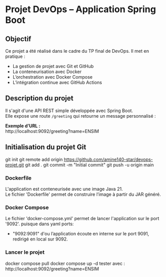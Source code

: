 
# Projet DevOps – Application Spring Boot

##  Objectif
Ce projet a été réalisé dans le cadre du TP final de DevOps. Il met en pratique :
- La gestion de projet avec Git et GitHub
- La conteneurisation avec Docker
- L’orchestration avec Docker Compose
- L’intégration continue avec GitHub Actions


## Description du projet

Il s'agit d'une API REST simple développée avec Spring Boot.  
Elle expose une route `/greeting` qui retourne un message personnalisé :

**Exemple d’URL :**  
http://localhost:9092/greeting?name=ENSIM

## Initialisation du projet Git

git init
git remote add origin https://github.com/amine140-star/devops-projet.git
git add .
git commit -m "Initial commit"
git push -u origin main


### Dockerfile
L'application est conteneurisée avec une image Java 21.  
Le fichier 'Dockerfile' permet de construire l’image à partir du JAR généré.

### Docker Compose
Le fichier 'docker-compose.yml' permet de lancer l'application sur le port '9092'.
puisque dans yaml
ports:
  - "9092:9091"
  d'ou l’application écoute en interne sur le port 9091, redirigé en local sur 9092.

### Lancer le projet

docker compose pull
docker compose up -d
tester avec :
http://localhost:9092/greeting?name=ENSIM
